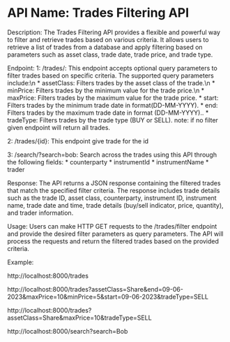 # API Name: Trades Filtering API
Description: The Trades Filtering API provides a flexible and powerful way to filter and retrieve trades based on various criteria. It allows users to retrieve a list of trades from a database and apply filtering based on parameters such as asset class, trade date, trade price, and trade type.


Endpoint:
1: /trades/: This endpoint accepts optional query parameters to filter trades based on specific criteria. The supported query parameters include:\n
    * assetClass: Filters trades by the asset class of the trade.\n
    * minPrice: Filters trades by the minimum value for the trade price.\n
    * maxPrice: Filters trades by the maximum value for the trade price.
    * start: Filters trades by the minimum trade date in format(DD-MM-YYYY).
    * end: Filters trades by the maximum trade date in format (DD-MM-YYYY)..
    * tradeType: Filters trades by the trade type (BUY or SELL).
note: if no filter given endpoint will return all trades.

2: /trades/{id}: This endpoint give trade for the id

3: /search/?search=bob: Search across the trades using this API through the following fields:
    * counterparty
    * instrumentId
    * instrumentName
    * trader

Response:
The API returns a JSON response containing the filtered trades that match the specified filter criteria. The response includes trade details such as the trade ID, asset class, counterparty, instrument ID, instrument name, trade date and time, trade details (buy/sell indicator, price, quantity), and trader information.

Usage:
Users can make HTTP GET requests to the /trades/filter endpoint and provide the desired filter parameters as query parameters. The API will process the requests and return the filtered trades based on the provided criteria.

Example:

http://localhost:8000/trades

http://localhost:8000/trades?assetClass=Share&end=09-06-2023&maxPrice=10&minPrice=5&start=09-06-2023&tradeType=SELL

http://localhost:8000/trades?assetClass=Share&maxPrice=10&tradeType=SELL

http://localhost:8000/search?search=Bob


